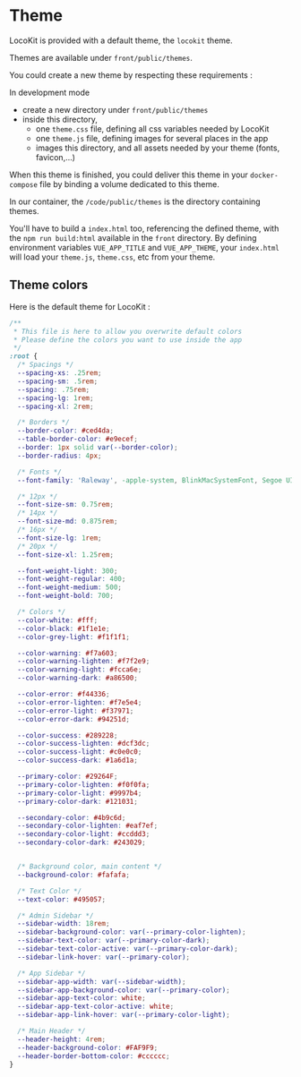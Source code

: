 # Theme

LocoKit is provided with a default theme, the `locokit` theme.

Themes are available under `front/public/themes`.

You could create a new theme by respecting these requirements :

In development mode
* create a new directory under `front/public/themes`
* inside this directory,
  * one `theme.css` file, defining all css variables needed by LocoKit
  * one `theme.js` file, defining images for several places in the app
  * images this directory, and all assets needed by your theme (fonts, favicon,...)
  
When this theme is finished, 
you could deliver this theme in your `docker-compose` file
by binding a volume dedicated to this theme.

In our container, the `/code/public/themes` is the directory containing themes.

You'll have to build a `index.html` too, 
referencing the defined theme, with the `npm run build:html`
available in the `front` directory.
By defining environment variables `VUE_APP_TITLE` and `VUE_APP_THEME`,
your `index.html` will load your `theme.js`, `theme.css`, etc from your theme.

## Theme colors

Here is the default theme for LocoKit :

```css
/**
 * This file is here to allow you overwrite default colors
 * Please define the colors you want to use inside the app
 */
:root {
  /* Spacings */
  --spacing-xs: .25rem;
  --spacing-sm: .5rem;
  --spacing: .75rem;
  --spacing-lg: 1rem;
  --spacing-xl: 2rem;

  /* Borders */
  --border-color: #ced4da;
  --table-border-color: #e9ecef;
  --border: 1px solid var(--border-color);
  --border-radius: 4px;

  /* Fonts */
  --font-family: 'Raleway', -apple-system, BlinkMacSystemFont, Segoe UI, Roboto, Helvetica, Arial, sans-serif, Apple Color Emoji, Segoe UI Emoji, Segoe UI Symbol;

  /* 12px */
  --font-size-sm: 0.75rem;
  /* 14px */
  --font-size-md: 0.875rem;
  /* 16px */
  --font-size-lg: 1rem;
  /* 20px */
  --font-size-xl: 1.25rem;

  --font-weight-light: 300;
  --font-weight-regular: 400;
  --font-weight-medium: 500;
  --font-weight-bold: 700;

  /* Colors */
  --color-white: #fff;
  --color-black: #1f1e1e;
  --color-grey-light: #f1f1f1;

  --color-warning: #f7a603;
  --color-warning-lighten: #f7f2e9;
  --color-warning-light: #fcca6e;
  --color-warning-dark: #a86500;

  --color-error: #f44336;
  --color-error-lighten: #f7e5e4;
  --color-error-light: #f37971;
  --color-error-dark: #94251d;

  --color-success: #289228;
  --color-success-lighten: #dcf3dc;
  --color-success-light: #c0e0c0;
  --color-success-dark: #1a6d1a;

  --primary-color: #29264F;
  --primary-color-lighten: #f0f0fa;
  --primary-color-light: #9997b4;
  --primary-color-dark: #121031;

  --secondary-color: #4b9c6d;
  --secondary-color-lighten: #eaf7ef;
  --secondary-color-light: #ccddd3;
  --secondary-color-dark: #243029;


  /* Background color, main content */
  --background-color: #fafafa;

  /* Text Color */
  --text-color: #495057;

  /* Admin Sidebar */
  --sidebar-width: 18rem;
  --sidebar-background-color: var(--primary-color-lighten);
  --sidebar-text-color: var(--primary-color-dark);
  --sidebar-text-color-active: var(--primary-color-dark);
  --sidebar-link-hover: var(--primary-color);

  /* App Sidebar */
  --sidebar-app-width: var(--sidebar-width);
  --sidebar-app-background-color: var(--primary-color);
  --sidebar-app-text-color: white;
  --sidebar-app-text-color-active: white;
  --sidebar-app-link-hover: var(--primary-color-light);

  /* Main Header */
  --header-height: 4rem;
  --header-background-color: #FAF9F9;
  --header-border-bottom-color: #cccccc;
}
```
